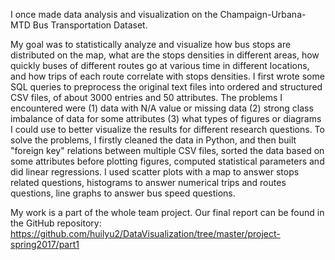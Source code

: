 I once made data analysis and visualization on the Champaign-Urbana-MTD Bus Transportation Dataset. 

My goal was to statistically analyze and visualize how bus stops are distributed on the map, what are the stops densities in different areas, how quickly buses of different routes go at various time in different locations, and how trips of each route correlate with stops densities. I first wrote some SQL queries to preprocess the original text files into ordered and structured CSV files, of about 3000 entries and 50 attributes. The problems I encountered were (1) data with N/A value or missing data (2) strong class imbalance of data for some attributes (3) what types of figures or diagrams I could use to better visualize the results for different research questions. To solve the problems, I firstly cleaned the data in Python, and then built "foreign key" relations between multiple CSV files, sorted the data based on some attributes before plotting figures, computed statistical parameters and did linear regressions. I used scatter plots with a map to answer stops related questions, histograms to answer numerical trips and routes questions, line graphs to answer bus speed questions. 

My work is a part of the whole team project. Our final report can be found in the GitHub repository: https://github.com/huilyu2/DataVisualization/tree/master/project-spring2017/part1
